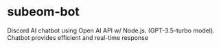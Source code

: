 # subeom-bot
Discord AI chatbot using Open AI API w/ Node.js. (GPT-3.5-turbo model). Chatbot provides efficient and real-time response
